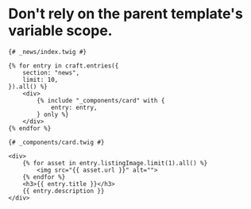 # Don't rely on the parent template's variable scope.

<!-- {% raw %} -->

```twig
{# _news/index.twig #}

{% for entry in craft.entries({
    section: "news",
    limit: 10,
}).all() %}
    <div>
        {% include "_components/card" with {
            entry: entry,
        } only %}
    </div>
{% endfor %}
```

<!-- {% raw %} -->

```twig
{# _components/card.twig #}

<div>
    {% for asset in entry.listingImage.limit(1).all() %}
        <img src="{{ asset.url }}" alt="">
    {% endfor %}
    <h3>{{ entry.title }}</h3>
    {{ entry.description }}
</div>
```

<!-- {% endraw %}) -->
